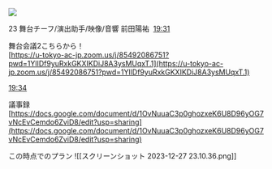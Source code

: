 ![](https://ca.slack-edge.com/T06AFSRCA4B-U06AL9K9KTM-af218ff93cbc-48)

23 舞台チーフ/演出助手/映像/音響 前田陽祐  [19:31](https://mercury23newcomer.slack.com/archives/C06B8EXN35E/p1703673101308089)  

舞台会議2こちらから！  
[https://u-tokyo-ac-jp.zoom.us/j/85492086751?pwd=1YlIDf9yuRxkGKXIKDiJ8A3ysMUqxT.1](https://u-tokyo-ac-jp.zoom.us/j/85492086751?pwd=1YlIDf9yuRxkGKXIKDiJ8A3ysMUqxT.1)

[19:34](https://mercury23newcomer.slack.com/archives/C06B8EXN35E/p1703673265734059)

議事録  
[https://docs.google.com/document/d/1OvNuuaC3p0ghozxeK6U8D96yOG7vNcEvCemdo6ZviD8/edit?usp=sharing](https://docs.google.com/document/d/1OvNuuaC3p0ghozxeK6U8D96yOG7vNcEvCemdo6ZviD8/edit?usp=sharing)

この時点でのプラン
![[スクリーンショット 2023-12-27 23.10.36.png]]